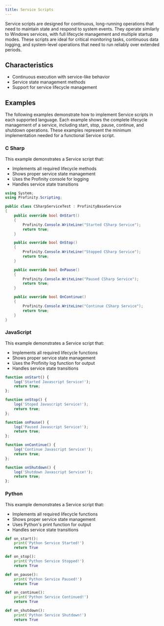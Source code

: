 ```yaml
---
title: Service Scripts
---
```


Service scripts are designed for continuous, long-running operations that need to maintain state and respond to system events. They operate similarly to Windows services, with full lifecycle management and multiple startup modes. These scripts are ideal for critical monitoring tasks, continuous data logging, and system-level operations that need to run reliably over extended periods.

## Characteristics
- Continuous execution with service-like behavior
- Service state management methods
- Support for service lifecycle management

## Examples

The following examples demonstrate how to implement Service scripts in each supported language. Each example shows the complete lifecycle management of a service, including start, stop, pause, continue, and shutdown operations. These examples represent the minimum implementation needed for a functional Service script.

### C Sharp

This example demonstrates a Service script that:

- Implements all required lifecycle methods
- Shows proper service state management
- Uses the Profinity console for logging
- Handles service state transitions

```csharp
using System;
using Profinity.Scripting;

public class CSharpServiceTest : ProfinityBaseService
{
    public override bool OnStart()
    {
        Profinity.Console.WriteLine("Started CSharp Service");
        return true;
    }

    public override bool OnStop()
    {
        Profinity.Console.WriteLine("Stopped CSharp Service");
        return true;
    }

    public override bool OnPause()
    {
        Profinity.Console.WriteLine("Paused CSharp Service");
        return true;
    }

    public override bool OnContinue()
    {
        Profinity.Console.WriteLine("Continue CSharp Service");
        return true;
    }   
}
```

### JavaScript

This example demonstrates a Service script that:

- Implements all required lifecycle functions
- Shows proper service state management
- Uses the Profinity log function for output
- Handles service state transitions

```javascript
function onStart() {
    log('Started Javascript Service!');
    return true;
};

function onStop() {
    log('Stoped Javascript Service!');
    return true;
};

function onPause() {
    log('Paused Javascript Service!');
    return true;
};

function onContinue() {
    log('Continue Javascript Service!');
    return true;
};

function onShutdown() {
    log('Shutdown Javascript Service!');
    return true;
};
```

### Python

This example demonstrates a Service script that:

- Implements all required lifecycle functions
- Shows proper service state management
- Uses Python's print function for output
- Handles service state transitions

```python
def on_start():
    print('Python Service Started!')
    return True

def on_stop():
    print('Python Service Stopped!')
    return True

def on_pause():
    print('Python Service Paused!')
    return True

def on_continue():
    print('Python Service Continued!')
    return True

def on_shutdown():
    print('Python Service Shutdown!')
    return True
```